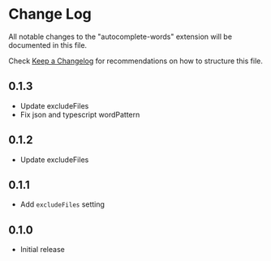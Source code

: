 # Change Log

All notable changes to the "autocomplete-words" extension will be documented in this file.

Check [Keep a Changelog](http://keepachangelog.com/) for recommendations on how to structure this file.

## 0.1.3

- Update excludeFiles
- Fix json and typescript wordPattern

## 0.1.2

- Update excludeFiles

## 0.1.1

- Add `excludeFiles` setting

## 0.1.0

- Initial release
